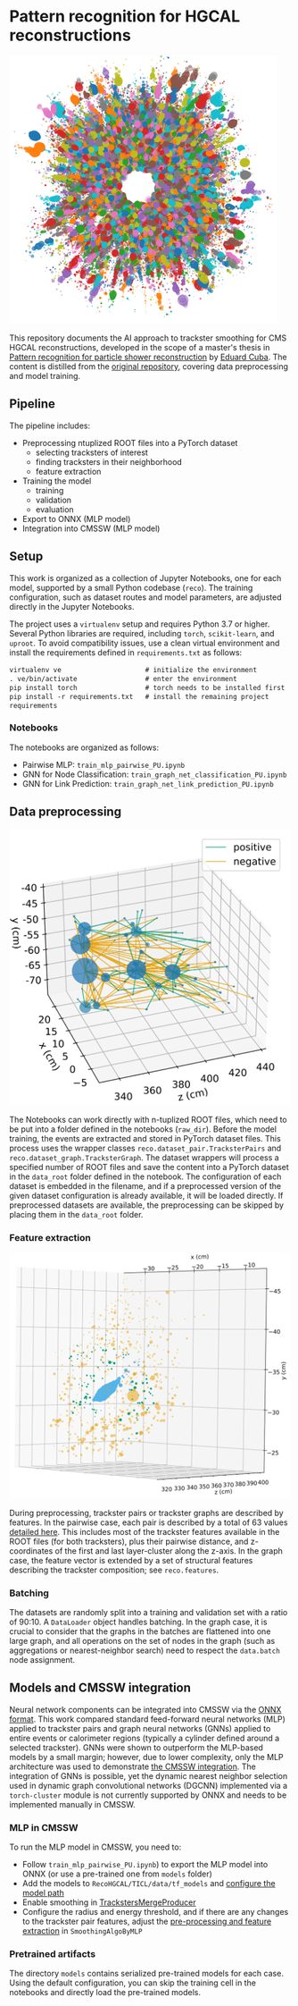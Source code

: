# Pattern recognition for HGCAL reconstructions

![](./images/donut_50e_front.png)

This repository documents the AI approach to trackster smoothing for CMS HGCAL reconstructions, developed in the scope of a master's thesis in [Pattern recognition for particle shower reconstruction](https://www.merlin.uzh.ch/publication/show/23612) by [Eduard Cuba](mailto:eduard.cuba@uzh.ch). The content is distilled from the [original repository](https://github.com/edcuba/TICLPatternReco), covering data preprocessing and model training.

## Pipeline

The pipeline includes:
- Preprocessing ntuplized ROOT files into a PyTorch dataset
    - selecting tracksters of interest
    - finding tracksters in their neighborhood
    - feature extraction
- Training the model
    - training
    - validation
    - evaluation
- Export to ONNX (MLP model)
- Integration into CMSSW (MLP model)

## Setup

This work is organized as a collection of Jupyter Notebooks, one for each model, supported by a small Python codebase (`reco`).
The training configuration, such as dataset routes and model parameters, are adjusted directly in the Jupyter Notebooks.

The project uses a `virtualenv` setup and requires Python 3.7 or higher.
Several Python libraries are required, including `torch`, `scikit-learn`, and `uproot`. To avoid compatibility issues, use a clean virtual environment and install the requirements defined in `requirements.txt` as follows:
```
virtualenv ve                     # initialize the environment
. ve/bin/activate                 # enter the environment
pip install torch                 # torch needs to be installed first
pip install -r requirements.txt   # install the remaining project requirements
```

### Notebooks

The notebooks are organized as follows:
- Pairwise MLP: `train_mlp_pairwise_PU.ipynb`
- GNN for Node Classification: `train_graph_net_classification_PU.ipynb`
- GNN for Link Prediction: `train_graph_net_link_prediction_PU.ipynb`

## Data preprocessing

![](./images/multi_particle_event_links.png)

The Notebooks can work directly with n-tuplized ROOT files, which need to be put into a folder defined in the notebooks (`raw_dir`).
Before the model training, the events are extracted and stored in PyTorch dataset files. This process uses the wrapper classes `reco.dataset_pair.TracksterPairs` and `reco.dataset_graph.TracksterGraph`.
The dataset wrappers will process a specified number of ROOT files and save the content into a PyTorch dataset in the `data_root` folder defined in the notebook.
The configuration of each dataset is embedded in the filename, and if a preprocessed version of the given dataset configuration is already available, it will be loaded directly.
If preprocessed datasets are available, the preprocessing can be skipped by placing them in the `data_root` folder.

### Feature extraction

![](./images/pileup_event_neighborhood.png)

During preprocessing, trackster pairs or trackster graphs are described by features.
In the pairwise case, each pair is described by a total of 63 values [detailed here](https://github.com/edcuba/cmssw/blob/CMSSW_12_6_0_pre3_MLP_smoothing_with_ntuplizer/RecoHGCal/TICL/plugins/SmoothingAlgoByMLP.cc#L196). This includes most of the trackster features available in the ROOT files (for both tracksters), plus their pairwise distance, and z-coordinates of the first and last layer-cluster along the z-axis.
In the graph case, the feature vector is extended by a set of structural features describing the trackster composition; see `reco.features`.

### Batching

The datasets are randomly split into a training and validation set with a ratio of 90:10. A `DataLoader` object handles batching. In the graph case, it is crucial to consider that the graphs in the batches are flattened into one large graph, and all operations on the set of nodes in the graph (such as aggregations or nearest-neighbor search) need to respect the `data.batch` node assignment.


## Models and CMSSW integration

Neural network components can be integrated into CMSSW via the [ONNX format](https://onnx.ai/).
This work compared standard feed-forward neural networks (MLP) applied to trackster pairs and graph neural networks (GNNs) applied to entire events or calorimeter regions (typically a cylinder defined around a selected trackster).
GNNs were shown to outperform the MLP-based models by a small margin; however, due to lower complexity, only the MLP architecture was used to demonstrate [the CMSSW integration](https://github.com/edcuba/cmssw).
The integration of GNNs is possible, yet the dynamic nearest neighbor selection used in dynamic graph convolutional networks (DGCNN) implemented via a `torch-cluster` module is not currently supported by ONNX and needs to be implemented manually in CMSSW.

### MLP in CMSSW

To run the MLP model in CMSSW, you need to:
- Follow `train_mlp_pairwise_PU.ipynb`) to export the MLP model into ONNX (or use a pre-trained one from `models` folder)
- Add the models to `RecoHGCAL/TICL/data/tf_models` and [configure the model path](https://github.com/edcuba/cmssw/blob/CMSSW_12_6_0_pre3_MLP_smoothing_with_ntuplizer/RecoHGCal/TICL/plugins/TrackstersMergeProducer.cc#L695)
- Enable smoothing in [TrackstersMergeProducer](https://github.com/edcuba/cmssw/blob/CMSSW_12_6_0_pre3_MLP_smoothing_with_ntuplizer/RecoHGCal/TICL/plugins/TrackstersMergeProducer.cc#L655)
- Configure the radius and energy threshold, and if there are any changes to the trackster pair features, adjust the [pre-processing and feature extraction](https://github.com/edcuba/cmssw/blob/CMSSW_12_6_0_pre3_MLP_smoothing_with_ntuplizer/RecoHGCal/TICL/plugins/SmoothingAlgoByMLP.cc#L47) in `SmoothingAlgoByMLP`


### Pretrained artifacts

The directory `models` contains serialized pre-trained models for each case. Using the default configuration, you can skip the training cell in the notebooks and directly load the pre-trained models.
